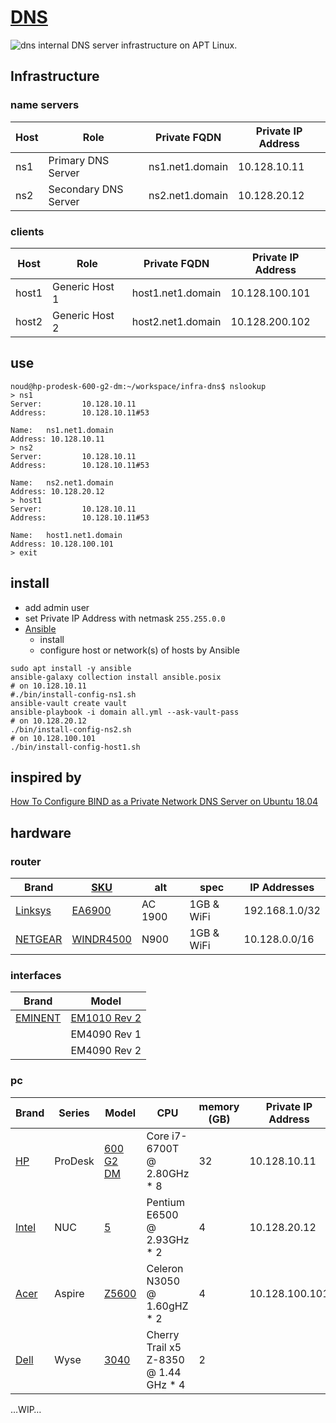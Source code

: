 # [DNS](http://en.wikipedia.org/wiki/Domain_Name_System)
![dns](./doc/dns.png?raw=true "dns")
internal DNS server infrastructure on APT Linux.
## Infrastructure
### name servers
| Host | Role | Private FQDN | Private IP Address |
| --- | --- | --- | --- |
| ns1 | Primary DNS Server | ns1.net1.domain | 10.128.10.11 |
| ns2 | Secondary DNS Server | ns2.net1.domain | 10.128.20.12 |
<!-- @todo ns3  Tertiary DNS Server  ns3.net1.domain  10.128.30.13 -->
### clients
| Host | Role | Private FQDN | Private IP Address |
| --- | --- | --- | --- |
| host1 | Generic Host 1 | host1.net1.domain | 10.128.100.101 |
| host2 | Generic Host 2 | host2.net1.domain | 10.128.200.102 |
## use
```
noud@hp-prodesk-600-g2-dm:~/workspace/infra-dns$ nslookup
> ns1
Server:         10.128.10.11
Address:        10.128.10.11#53

Name:   ns1.net1.domain
Address: 10.128.10.11
> ns2
Server:         10.128.10.11
Address:        10.128.10.11#53

Name:   ns2.net1.domain
Address: 10.128.20.12
> host1
Server:         10.128.10.11
Address:        10.128.10.11#53

Name:   host1.net1.domain
Address: 10.128.100.101
> exit
```
## install
- add admin user
- set Private IP Address with netmask ```255.255.0.0```
- [Ansible](http://ansible.com)
    - install
    - configure host or network(s) of hosts by Ansible
```
sudo apt install -y ansible
ansible-galaxy collection install ansible.posix
# on 10.128.10.11
#./bin/install-config-ns1.sh
ansible-vault create vault
ansible-playbook -i domain all.yml --ask-vault-pass
# on 10.128.20.12
./bin/install-config-ns2.sh
# on 10.128.100.101
./bin/install-config-host1.sh
```
## inspired by
[How To Configure BIND as a Private Network DNS Server on Ubuntu 18.04](http://digitalocean.com/community/tutorials/how-to-configure-bind-as-a-private-network-dns-server-on-ubuntu-18-04)
## hardware
### router
| Brand | [SKU](http://en.wikipedia.org/wiki/Stock_keeping_unit) | alt | spec | IP Addresses |
| --- | --- | --- | --- | --- |
| [Linksys](http://linksys.com) | [EA6900](http://linksys.com/us/support-product?pid=01t80000003KdHUAA0) | AC 1900 | 1GB & WiFi | 192.168.1.0/32
| [NETGEAR](http://netgear.com) | [WINDR4500](http://netgear.com/support/product/WNDR4500.aspx) | N900 | 1GB & WiFi | 10.128.0.0/16
### interfaces
| Brand | Model |
| --- | --- |
| [EMINENT](http://eminent-online.com) | [EM1010 Rev 2](http://support.eminent-online.com/hc/en-us/articles/360009536679-EM1010-Download-Drivers-Software) |
|  | EM4090 Rev 1 |
|  | EM4090 Rev 2 |
### pc
| Brand | Series | Model | CPU | memory (GB) | Private IP Address |
| --- | --- | --- | --- | --- | --- |
| [HP](http://hp.com) | ProDesk | [600 G2 DM](http://support.hp.com/us-en/product/hp-prodesk-600-g2-desktop-mini-pc/8376393) | Core i7-6700T @ 2.80GHz * 8 | 32 | 10.128.10.11
| [Intel](http://intel.com) | NUC | [5](http://intel.com/content/dam/support/us/en/documents/mini-pcs/nuc-kits/NUC5i3RYK_NUC5i5RYK_UserGuide.pdf) | Pentium E6500 @ 2.93GHz * 2 | 4 | 10.128.20.12
| [Acer](http://acer.com) | Aspire | [Z5600](http://acer.com/ac/en/US/content/support-product/1243;-;AZ5600) | Celeron N3050 @ 1.60gHZ * 2 | 4 | 10.128.100.101
| [Dell](http://dell.com) | Wyse | [3040](http://dell.com/support/manuals/nl/nl/nlbsdt1/wyse-3040-thin-client/3040_ug/welcome-to-dell-wyse-3040-thin-client?guid=guid-423f8ce2-8950-497f-88d3-22c2e1e3fe4a&lang=en-us) | Cherry Trail x5 Z-8350 @ 1.44 GHz * 4 | 2 |  |

…WIP…